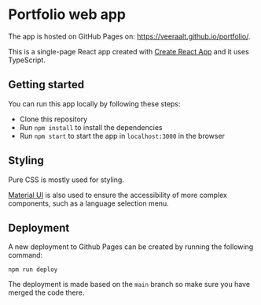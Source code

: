 # Portfolio web app

The app is hosted on GitHub Pages on: https://veeraalt.github.io/portfolio/.

This is a single-page React app created with [Create React App](https://github.com/facebook/create-react-app) and it uses TypeScript.

## Getting started

You can run this app locally by following these steps:

- Clone this repository
- Run `npm install` to install the dependencies
- Run `npm start` to start the app in `localhost:3000` in the browser

## Styling

Pure CSS is mostly used for styling.

[Material UI](https://mui.com/) is also used to ensure the accessibility of more complex components, such as a language selection menu.

## Deployment

A new deployment to Github Pages can be created by running the following command:

`npm run deploy`

The deployment is made based on the `main` branch so make sure you have merged the code there.
